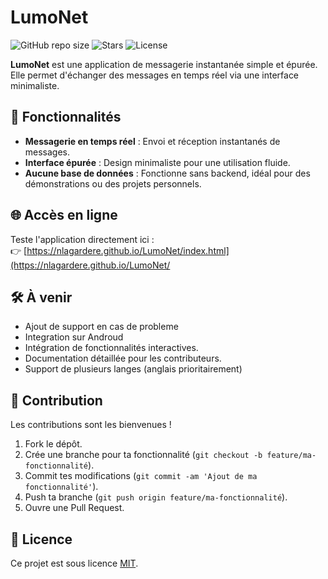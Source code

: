 # LumoNet

![GitHub repo size](https://img.shields.io/github/repo-size/nlagardere/LumoNet?style=for-the-badge&logo=github&color=yellow)
![Stars](https://img.shields.io/github/stars/nlagardere/LumoNet?style=for-the-badge&logo=github&color=green)
![License](https://img.shields.io/github/license/nlagardere/LumoNet?style=for-the-badge&color=blue)

**LumoNet** est une application de messagerie instantanée simple et épurée. Elle permet d'échanger des messages en temps réel via une interface minimaliste.

## 🧪 Fonctionnalités

- **Messagerie en temps réel** : Envoi et réception instantanés de messages.  
- **Interface épurée** : Design minimaliste pour une utilisation fluide.  
- **Aucune base de données** : Fonctionne sans backend, idéal pour des démonstrations ou des projets personnels.

## 🌐 Accès en ligne

Teste l'application directement ici :  
👉 [https://nlagardere.github.io/LumoNet/index.html](https://nlagardere.github.io/LumoNet/

## 🛠️ À venir

- Ajout de support en cas de probleme
- Integration sur Androud 
- Intégration de fonctionnalités interactives.  
- Documentation détaillée pour les contributeurs.
- Support de plusieurs langes (anglais prioritairement)

## 🤝 Contribution

Les contributions sont les bienvenues !  

1. Fork le dépôt.  
2. Crée une branche pour ta fonctionnalité (`git checkout -b feature/ma-fonctionnalité`).  
3. Commit tes modifications (`git commit -am 'Ajout de ma fonctionnalité'`).  
4. Push ta branche (`git push origin feature/ma-fonctionnalité`).  
5. Ouvre une Pull Request.

## 📄 Licence

Ce projet est sous licence [MIT](https://opensource.org/licenses/MIT).
